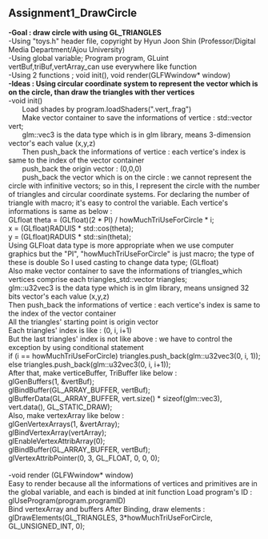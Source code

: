 <h2>Assignment1_DrawCircle</h2>
<b>-Goal : draw circle with using GL_TRIANGLES</b><br>
-Using "toys.h" header file, copyright by Hyun Joon Shin (Professor/Digital Media Department/Ajou University)<br>
-Using global variable; Program program, GLuint vertBuf,triBuf,vertArray_can use everywhere like function<br>
-Using 2 functions ; void init(), void render(GLFWwindow* window)<br>
<b>-Ideas : Using circular coordinate system to represent the vector which is on the circle, than draw the triangles with ther vertices</b><br>
-void init()<br>
  &nbsp; &nbsp; &nbsp; &nbsp;Load shades by program.loadShaders(".vert,.frag")<br>
  &nbsp; &nbsp; &nbsp; &nbsp;Make vector container to save the informations of vertice : std::vector<glm::vec3> vert;<br>
    &nbsp; &nbsp; &nbsp; &nbsp;glm::vec3 is the data type which is in glm library, means 3-dimension vector's each value (x,y,z)<br>
  &nbsp; &nbsp; &nbsp; &nbsp;Then push_back the informations of vertice : each vertice's index is same to the index of the vector container<br>
    &nbsp; &nbsp; &nbsp; &nbsp;push_back the origin vector : (0,0,0) <br>
   &nbsp; &nbsp; &nbsp; &nbsp;push_back the vector which is on the circle : we cannot represent the circle with infinitive vectors; so in this, I represent the circle with the number of triangles and circular coordinate systems.
    For declaring the number of triangle with macro; it's easy to control the variable. Each vertice's informations is same as below : <br>
     GLfloat theta = (GLfloat)(2 * PI) / howMuchTriUseForCircle * i;<br>
     x = (GLfloat)RADUIS * std::cos(theta);<br>
     y = (GLfloat)RADUIS * std::sin(theta);<br>
    Using GLFloat data type is more appropriate when we use computer graphics but the "PI", "howMuchTriUseForCircle" is just macro; the type of these is double
    So I used casting to change data type; (GLfloat)<br>
  Also make vector container to save the informations of triangles_which vertices comprise each triangles_std::vector <glm::u32vec3> triangles;<br>
    glm::u32vec3 is the data type which is in glm library, means unsigned 32 bits vector's each value (x,y,z)<br>
  Then push_back the informations of vertice : each vertice's index is same to the index of the vector container<br>
    All the triangles' starting point is origin vector<br>
    Each triangles' index is like : (0, i, i+1)<br>
    But the last triangles' index is not like above : we have to control the exception by using conditional statement<br>
      if (i == howMuchTriUseForCircle) triangles.push_back(glm::u32vec3(0, i, 1));<br>
		  else triangles.push_back(glm::u32vec3(0, i, i+1));<br>
  After that, make verticeBuffer, TriBuffer like below :<br>
    glGenBuffers(1, &vertBuf);<br>
	  glBindBuffer(GL_ARRAY_BUFFER, vertBuf);<br>
	  glBufferData(GL_ARRAY_BUFFER, vert.size() * sizeof(glm::vec3), vert.data(), GL_STATIC_DRAW);<br>
  Also, make vertexArray like below :<br>
    glGenVertexArrays(1, &vertArray);<br>
  	glBindVertexArray(vertArray);<br>
	  glEnableVertexAttribArray(0);<br>
	  glBindBuffer(GL_ARRAY_BUFFER, vertBuf);<br>
	  glVertexAttribPointer(0, 3, GL_FLOAT, 0, 0, 0);<br><br>
-void render (GLFWwindow* window)<br>
  Easy to render because all the informations of vertices and primitives are in the global variable, and each is binded at init function
  Load program's ID : glUseProgram(program.programID)<br>
  Bind vertexArray and buffers
  After Binding, draw elements : glDrawElements(GL_TRIANGLES, 3*howMuchTriUseForCircle, GL_UNSIGNED_INT, 0);
  
    
  
